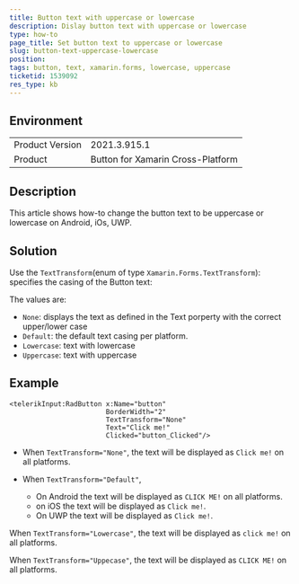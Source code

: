 ```yaml
---
title: Button text with uppercase or lowercase
description: Dislay button text with uppercase or lowercase
type: how-to
page_title: Set button text to uppercase or lowercase
slug: button-text-uppercase-lowercase
position: 
tags: button, text, xamarin.forms, lowercase, uppercase
ticketid: 1539092
res_type: kb
---
```


## Environment
<table>
	<tbody>
		<tr>
			<td>Product Version</td>
			<td>2021.3.915.1</td>
		</tr>
		<tr>
			<td>Product</td>
			<td>Button for Xamarin Cross-Platform</td>
		</tr>
	</tbody>
</table>


## Description

This article shows how-to change the button text to be uppercase or lowercase on Android, iOs, UWP.

## Solution


Use the `TextTransform`(enum of type `Xamarin.Forms.TextTransform`): specifies the casing of the Button text: 

The values are:

* `None`: displays the text as defined in the Text porperty with the correct upper/lower case
* `Default`: the default text casing per platform.
* `Lowercase`: text with lowercase
* `Uppercase`: text with uppercase

## Example

```XAML
<telerikInput:RadButton x:Name="button" 
                        BorderWidth="2"
						TextTransform="None"
                        Text="Click me!"  
                        Clicked="button_Clicked"/>
```

* When `TextTransform="None"`, the text will be displayed as `Click me!` on all platforms.

* When `TextTransform="Default"`, 

	* On Android the text will be displayed as `CLICK ME!` on all platforms.
	* on iOS the text will be displayed as `Click me!`.
	* On UWP the text will be displayed as `Click me!`.

When `TextTransform="Lowercase"`, the text will be displayed as `click me!` on all platforms.

When `TextTransform="Uppecase"`, the text will be displayed as `CLICK ME!` on all platforms.